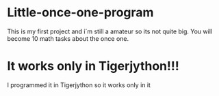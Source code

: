 # Little-once-one-program
This is my first project and i´m still a amateur so its not quite big. You will become 10 math tasks about the once one.




# It works only in Tigerjython!!!
I programmed it in Tigerjython so it works only in it
